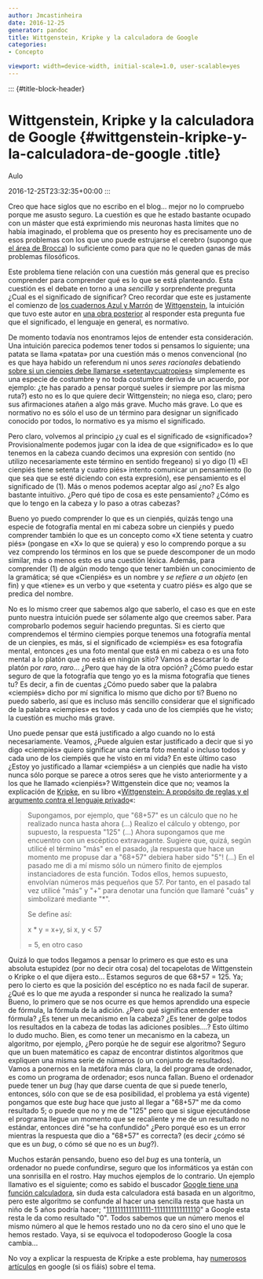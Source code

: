 ```yaml
---
author: Jmcastinheira
date: 2016-12-25
generator: pandoc
title: Wittgenstein, Kripke y la calculadora de Google
categories:
- Concepto

viewport: width=device-width, initial-scale=1.0, user-scalable=yes
---
```


::: {#title-block-header}
# Wittgenstein, Kripke y la calculadora de Google {#wittgenstein-kripke-y-la-calculadora-de-google .title}

Aulo

2016-12-25T23:32:35+00:00
:::

Creo que hace siglos que no escribo en el blog... mejor no lo compruebo
porque me asusto seguro. La cuestión es que he estado bastante ocupado
con un máster que está exprimiendo mis neuronas hasta límites que no
había imaginado, el problema que os presento hoy es precisamente uno de
esos problemas con los que uno puede estrujarse el cerebro (supongo que
[el área de Brocca](http://es.wikipedia.org/wiki/%C3%81rea_de_Broca)) lo
suficiente como para que no le queden ganas de más problemas
filosóficos.

Este problema tiene relación con una cuestión más general que es preciso
comprender para comprender qué es lo que se está planteando. Esta
cuestión es el debate en torno a una *sencilla* y sorprendente pregunta
¿Cual es el significado de significar? Creo recordar que este es
justamente el comienzo de [los cuadernos Azul y
Marrón](http://www.google.es/url?sa=t&source=web&cd=10&ved=0CDsQFjAJ&url=http%3A%2F%2Fwww.lecturalia.com%2Flibro%2F20610%2Flos-cuadernos-azul-y-marron&ei=Z-QTTPnMFsKBlAfEl4GZDA&usg=AFQjCNHxLzPL6m2H2AdlaunnIeKyj5RzOw)
de
[Wittgenstein](http://www.google.es/url?sa=t&source=web&cd=1&ved=0CBkQFjAA&url=http%3A%2F%2Fes.wikipedia.org%2Fwiki%2FLudwig_Wittgenstein&ei=kOQTTK2GO8OqlAef_sH6Cw&usg=AFQjCNGRvUV9hy-pMkRBBVpPbEgxvDfblg),
la intuición que tuvo este autor en [una obra
posterior](http://www.google.es/url?sa=t&source=web&cd=1&ved=0CBgQhgIwAA&url=http%3A%2F%2Fes.wikipedia.org%2Fwiki%2FInvestigaciones_filos%25C3%25B3ficas&ei=p-QTTInbJoSclgeclYGpDQ&usg=AFQjCNGs0KWozr7bRsN7iLSyehDbruy7tA)
al responder esta pregunta fue que el significado, el lenguaje en
general, es normativo.

De momento todavía nos enontramos lejos de entender esta consideración.
Una intuición parecica podemos tener todos si pensamos lo siguiente; una
patata se llama «patata» por una cuestión más o menos convencional (no
es que haya habido un referendum ni unos *seres racionales* debatiendo
[sobre si un cienpies debe llamarse
«setentaycuatropies»](http://www.youtube.com/watch?v=Y9XvPOpn6mw)
simplemente es una especie de costumbre y no toda costumbre deriva de un
acuerdo, por ejemplo: ¿te has parado a pensar porqué sueles ir siempre
por las misma ruta?) esto no es lo que quiere decir Wittgenstein; no
niega eso, claro; pero sus afirmaciones atañen a algo más grave. Mucho
más grave. Lo que es normativo no es sólo el uso de un término para
designar un significado conocido por todos, lo normativo es ya mismo el
significado.

Pero claro, volvemos al principio ¿y cual es el significado de
«significado»? Provisionalmente podemos jugar con la idea de que
«significado» es lo que tenemos en la cabeza cuando decimos una
expresión con sentido (no utilizo necesariamente este término en sentido
fregeano) si yo digo (1) «El cienpiés tiene setenta y cuatro piés»
intento comunicar un pensamiento (lo que sea que se esté diciendo con
esta expresión), ese pensamiento es el significado de (1). Más o menos
podemos aceptar algo así ¿no? Es algo bastante intuitivo. ¿Pero qué tipo
de cosa es este pensamiento? ¿Cómo es que lo tengo en la cabeza y lo
paso a otras cabezas?

Bueno yo puedo comprender lo que es un cienpiés, quizás tengo una
especie de fotografía mental en mi cabeza sobre un cienpiés y puedo
comprender también lo que es un concepto como «X tiene setenta y cuatro
piés» (pongase en «X» lo que se quiera) y eso lo comprendo porque a su
vez comprendo los términos en los que se puede descomponer de un modo
similar, más o menos esto es una cuestión léxica. Además, para
comprender (1) de algún modo tengo que tener también un conocimiento de
la gramática; sé que «Cienpiés» es un nombre y *se refiere a un objeto*
(en fin) y que «tiene» es un verbo y que «setenta y cuatro piés» es algo
que se predica del nombre.

No es lo mismo creer que sabemos algo que saberlo, el caso es que en
este punto nuestra intuición puede ser sólamente algo que creemos saber.
Para comprobarlo podemos seguir haciendo preguntas. Si es cierto que
comprendemos el término ciempies porque tenemos una fotografía mental de
un cienpies, es más, si el significado de «ciempiés» es esa fotografía
mental, entonces ¿es una foto mental que está en mi cabeza o es una foto
mental a lo platón que no está en ningún sitio? Vamos a descartar lo de
platón por *raro, raro*... ¿Pero que hay de la otra opción? ¿Cómo puedo
estar seguro de que la fotografía que tengo yo es la misma fotografía
que tienes tu? Es decir, a fin de cuentas ¿Cómo puedo saber que la
palabra «ciempiés» dicho por mí significa lo mismo que dicho por ti?
Bueno no puedo saberlo, así que es incluso más sencillo considerar que
el significado de la palabra «ciempies» es todos y cada uno de los
ciempiés que he visto; la cuestión es mucho más grave.

Uno puede pensar que está justificado a algo cuando no lo está
necesariamente. Veamos, ¿Puede alguien estar justificado a decir que si
yo digo «ciempiés» quiero significar una cierta foto mental o incluso
todos y cada uno de los ciempiés que he visto en mi vida? En este último
caso ¿Estoy yo justificado a llamar «ciempiés» a un cienpiés que nadie
ha visto nunca sólo porque se parece a otros seres que he visto
anteriormente y a los que he llamado «cienpiés»? Wittgenstein dice que
no; veamos la explicación de
[Kripke](http://es.wikipedia.org/wiki/Saul_Kripke), en su libro
«[Wittgenstein: A propósito de reglas y el argumento contra el lenguaje
privado](http://books.google.es/books?id=Oho0AAAACAAJ&dq=Wittgenstein+a+prop%C3%B3sito+de+reglas&hl=es&ei=vPwXTOigGdOkOOuehPwK&sa=X&oi=book_result&ct=result&resnum=1&ved=0CCgQ6AEwAA)«:

> Supongamos, por ejemplo, que "68+57" es un cálculo que no he realizado
> nunca hasta ahora (...) Realizo el cálculo y obtengo, por supuesto, la
> respuesta "125" (...) Ahora supongamos que me encuentro con un
> escéptico extravagante. Sugiere que, quizá, según utilicé el término
> "más" en el pasado, ¡la respuesta que hace un momento me propuse dar a
> "68+57" debiera haber sido "5"! (...) En el pasado me di a mí mismo
> sólo un número finito de ejemplos instanciadores de esta función.
> Todos ellos, hemos supuesto, envolvían números más pequeños que 57.
> Por tanto, en el pasado tal vez utilicé "más" y "+" para denotar una
> función que llamaré "cuás" y simbolizaré mediante "\*".
>
> Se define así:
>
> x \* y = x+y, si x, y \< 57
>
> = 5, en otro caso

Quizá lo que todos llegamos a pensar lo primero es que esto es una
absoluta estupidez (por no decir otra cosa) del tocapelotas de
Wittgenstein o Kripke o el que dijera esto... Estamos seguros de que
68+57 = 125. Ya; pero lo cierto es que la posición del escéptico no es
nada facil de superar. ¿Qué es lo que me ayuda a responder si nunca he
realizado la suma? Bueno, lo primero que se nos ocurre es que hemos
aprendido una especie de fórmula, la fórmula de la adición. ¿Pero qué
significa entender esa fórmula? ¿Es tener un mecanismo en la cabeza? ¿Es
tener de golpe todos los resultados en la cabeza de todas las adiciones
posibles....? Esto último lo dudo mucho. Bien, es como tener un
mecanismo en la cabeza, un algoritmo, por ejemplo, ¿Pero porqúe he de
seguir ese algoritmo? Seguro que un buen matemático es capaz de
encontrar distintos algoritmos que expliquen una misma serie de números
(o un conjunto de resultados). Vamos a ponernos en la metáfora más
clara, la del programa de ordenador, es como un programa de ordenador;
esos nunca fallan. Bueno el ordenador puede tener un *bug* (hay que
darse cuenta de que si puede tenerlo, entonces, sólo con que se de esa
posibilidad, el problema ya está vigente) pongamos que este *bug* hace
que justo al llegar a "68+57" me da como resultado 5; o puede que no y
me de "125" pero que si sigue ejecutándose el programa llegue un momento
que se recaliente y me de un resultado no estándar, entonces diré "se ha
confundido" ¿Pero porqué eso es un error mientras la respuesta que dio a
"68+57" es correcta? (es decir ¿cómo sé que es un *bug*, o cómo sé que
no es un *bug*?).

Muchos estarán pensando, bueno eso del *bug* es una tontería, un
ordenador no puede confundirse, seguro que los informáticos ya están con
una sonrisilla en el rostro. Hay muchos ejemplos de lo contrario. Un
ejemplo llamativo es el siguiente; como es sabido el buscador [Google
tiene una función
calculadora](http://www.google.com/intl/es/features.html#reference), sin
duda esta calculadora está basada en un algoritmo, pero este algoritmo
se confunde al hacer una sencilla resta que hasta un niño de 5 años
podría hacer;
"[1111111111111111-1111111111111110](http://www.google.es/search?q=1111111111111111-1111111111111110&ie=utf-8&oe=utf-8&aq=t&rls=org.mozilla:es-ES:official&client=firefox-a)"
a Google esta resta le da como resultado "0". Todos sabemos que un
número menos el mismo número al que le hemos restado uno no da cero sino
el uno que le hemos restado. Vaya, si se equivoca el todopoderoso Google
la cosa cambia...

No voy a explicar la respuesta de Kripke a este problema, hay [numerosos
artículos](http://www.robertexto.com/archivo2/wittgenstein_lengua.htm)
en google (si os fiáis) sobre el tema.
